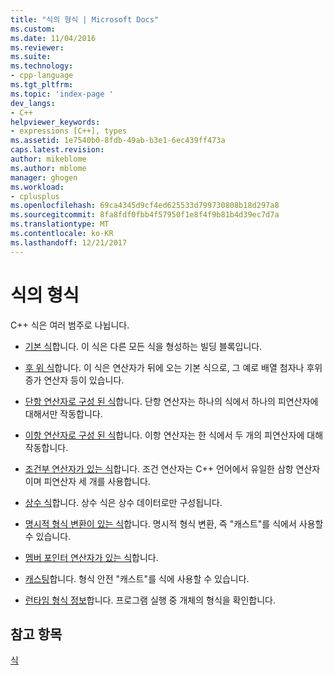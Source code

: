 ```yaml
---
title: "식의 형식 | Microsoft Docs"
ms.custom: 
ms.date: 11/04/2016
ms.reviewer: 
ms.suite: 
ms.technology:
- cpp-language
ms.tgt_pltfrm: 
ms.topic: 'index-page '
dev_langs:
- C++
helpviewer_keywords:
- expressions [C++], types
ms.assetid: 1e7540b0-8fdb-49ab-b3e1-6ec439ff473a
caps.latest.revision: 
author: mikeblome
ms.author: mblome
manager: ghogen
ms.workload:
- cplusplus
ms.openlocfilehash: 69ca4345d9cf4ed625533d799730808b18d297a8
ms.sourcegitcommit: 8fa8fdf0fbb4f57950f1e8f4f9b81b4d39ec7d7a
ms.translationtype: MT
ms.contentlocale: ko-KR
ms.lasthandoff: 12/21/2017
---
```

# <a name="types-of-expressions"></a>식의 형식
C++ 식은 여러 범주로 나뉩니다.  
  
-   [기본 식](../cpp/primary-expressions.md)합니다. 이 식은 다른 모든 식을 형성하는 빌딩 블록입니다.  
  
-   [후 위 식](../cpp/postfix-expressions.md)합니다. 이 식은 연산자가 뒤에 오는 기본 식으로, 그 예로 배열 첨자나 후위 증가 연산자 등이 있습니다.  
  
-   [단항 연산자로 구성 된 식](../cpp/expressions-with-unary-operators.md)합니다. 단항 연산자는 하나의 식에서 하나의 피연산자에 대해서만 작동합니다.  
  
-   [이항 연산자로 구성 된 식](../cpp/expressions-with-binary-operators.md)합니다. 이항 연산자는 한 식에서 두 개의 피연산자에 대해 작동합니다.  
  
-   [조건부 연산자가 있는 식](../cpp/conditional-operator-q.md)합니다. 조건 연산자는 C++ 언어에서 유일한 삼항 연산자이며 피연산자 세 개를 사용합니다.  
  
-   [상수 식](../cpp/cpp-constant-expressions.md)합니다. 상수 식은 상수 데이터로만 구성됩니다.  
  
-   [명시적 형식 변환이 있는 식](http://msdn.microsoft.com/en-us/060ad6b4-9592-4f3e-8509-a20ac84a85ae)합니다. 명시적 형식 변환, 즉 "캐스트"를 식에서 사용할 수 있습니다.  
  
-   [멤버 포인터 연산자가 있는 식](../cpp/pointer-to-member-operators-dot-star-and-star.md)합니다.  
  
-   [캐스팅](../cpp/casting.md)합니다. 형식 안전 "캐스트"를 식에 사용할 수 있습니다.  
  
-   [런타임 형식 정보](../cpp/run-time-type-information.md)합니다. 프로그램 실행 중 개체의 형식을 확인합니다.  
  
## <a name="see-also"></a>참고 항목  
 [식](../cpp/expressions-cpp.md)